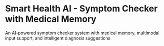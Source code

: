 # Smart Health AI - Symptom Checker with Medical Memory

An AI-powered symptom checker system with medical memory, multimodal input support, and intelligent diagnosis suggestions.

